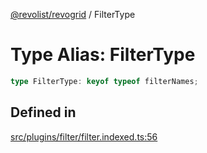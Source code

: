 [@revolist/revogrid](README.md) / FilterType

# Type Alias: FilterType

```ts
type FilterType: keyof typeof filterNames;
```

## Defined in

[src/plugins/filter/filter.indexed.ts:56](https://github.com/revolist/revogrid/blob/af3362245c6506a51c4b9ff572c0e5ce6908767a/src/plugins/filter/filter.indexed.ts#L56)
